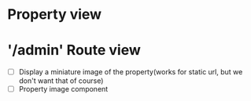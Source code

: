 # Property view

# '/admin' Route view

- [ ] Display a miniature image of the property(works for static url, but we don't want that of course)
- [ ] Property image component
